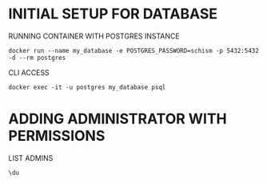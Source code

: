 # INITIAL SETUP FOR DATABASE

RUNNING CONTAINER WITH POSTGRES INSTANCE

```
docker run --name my_database -e POSTGRES_PASSWORD=schism -p 5432:5432 -d --rm postgres
```

CLI ACCESS

```
docker exec -it -u postgres my_database psql
```

# ADDING ADMINISTRATOR WITH PERMISSIONS

LIST ADMINS

```
\du
```